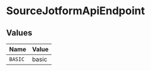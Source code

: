 # SourceJotformApiEndpoint


## Values

| Name    | Value   |
| ------- | ------- |
| `BASIC` | basic   |